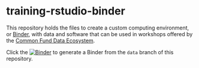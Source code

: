 # training-rstudio-binder

This repository holds the files to create a custom computing environment, or [Binder](https://mybinder.org/), with data and software that can be used in workshops offered by the [Common Fund Data Ecosystem](https://training.nih-cfde.org/en/latest/).

Click the [![Binder](https://mybinder.org/badge_logo.svg)](https://mybinder.org/v2/gh/nih-cfde/training-rstudio-binder/recount3?urlpath=rstudio) to generate a Binder from the `data` branch of this repository.
